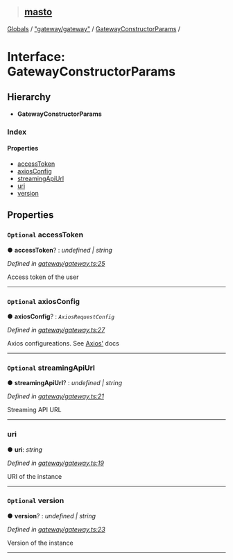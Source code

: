 > ## [masto](../README.md)

[Globals](../globals.md) / ["gateway/gateway"](../modules/_gateway_gateway_.md) / [GatewayConstructorParams](_gateway_gateway_.gatewayconstructorparams.md) /

# Interface: GatewayConstructorParams

## Hierarchy

* **GatewayConstructorParams**

### Index

#### Properties

* [accessToken](_gateway_gateway_.gatewayconstructorparams.md#optional-accesstoken)
* [axiosConfig](_gateway_gateway_.gatewayconstructorparams.md#optional-axiosconfig)
* [streamingApiUrl](_gateway_gateway_.gatewayconstructorparams.md#optional-streamingapiurl)
* [uri](_gateway_gateway_.gatewayconstructorparams.md#uri)
* [version](_gateway_gateway_.gatewayconstructorparams.md#optional-version)

## Properties

### `Optional` accessToken

● **accessToken**? : *undefined | string*

*Defined in [gateway/gateway.ts:25](https://github.com/neet/masto.js/blob/80b1796/src/gateway/gateway.ts#L25)*

Access token of the user

___

### `Optional` axiosConfig

● **axiosConfig**? : *`AxiosRequestConfig`*

*Defined in [gateway/gateway.ts:27](https://github.com/neet/masto.js/blob/80b1796/src/gateway/gateway.ts#L27)*

Axios configureations. See [Axios'](https://github.com/axios/axios#request-config) docs

___

### `Optional` streamingApiUrl

● **streamingApiUrl**? : *undefined | string*

*Defined in [gateway/gateway.ts:21](https://github.com/neet/masto.js/blob/80b1796/src/gateway/gateway.ts#L21)*

Streaming API URL

___

###  uri

● **uri**: *string*

*Defined in [gateway/gateway.ts:19](https://github.com/neet/masto.js/blob/80b1796/src/gateway/gateway.ts#L19)*

URI of the instance

___

### `Optional` version

● **version**? : *undefined | string*

*Defined in [gateway/gateway.ts:23](https://github.com/neet/masto.js/blob/80b1796/src/gateway/gateway.ts#L23)*

Version of the instance

___